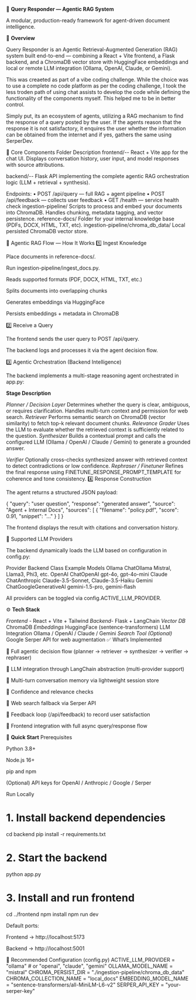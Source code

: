🧠 **Query Responder — Agentic RAG System**

A modular, production-ready framework for agent-driven document intelligence.

🚀 **Overview**

Query Responder is an Agentic Retrieval-Augmented Generation (RAG) system built end-to-end — combining a React + Vite frontend, a Flask backend, and a ChromaDB vector store with HuggingFace embeddings and local or remote LLM integration (Ollama, OpenAI, Claude, or Gemini).

This was creaeted as part of a vibe coding challenge. While the choice was to use a complete no code platform as per the coding challenge, I took the less troden path of using chat assists to develop the code while defining the functionality of the components myself. This helped me to be in better control.

Simply put, its an ecosystem of agents, utilizing a RAG mechanism to find the response of a query posted by the user. If the agents reason that the response it is not satisfactory, it enquires the user whether the information can be obtained from the internet and if yes, gathers the same using SerperDev.

🧩 Core Components
Folder Description
frontend/-- React + Vite app for the chat UI. Displays conversation history, user input, and model responses with source attributions.

backend/-- Flask API implementing the complete agentic RAG orchestration logic (LLM + retrieval + synthesis).

Endpoints:
• POST /api/query — full RAG + agent pipeline
• POST /api/feedback — collects user feedback
• GET /health — service health check
ingestion-pipeline/ Scripts to process and embed your documents into ChromaDB. Handles chunking, metadata tagging, and vector persistence.
reference-docs/ Folder for your internal knowledge base (PDFs, DOCX, HTML, TXT, etc).
ingestion-pipeline/chroma_db_data/ Local persisted ChromaDB vector store.

🧠 Agentic RAG Flow — How It Works
1️⃣ Ingest Knowledge

Place documents in reference-docs/.

Run ingestion-pipeline/ingest_docs.py.

Reads supported formats (PDF, DOCX, HTML, TXT, etc.)

Splits documents into overlapping chunks

Generates embeddings via HuggingFace

Persists embeddings + metadata in ChromaDB

2️⃣ Receive a Query

The frontend sends the user query to POST /api/query.

The backend logs and processes it via the agent decision flow.

3️⃣ Agentic Orchestration (Backend Intelligence)

The backend implements a multi-stage reasoning agent orchestrated in app.py:

**Stage Description**

_Planner / Decision Layer_ Determines whether the query is clear, ambiguous, or requires clarification. Handles multi-turn context and permission for web search.
_Retriever_ Performs semantic search on ChromaDB (vector similarity) to fetch top-k relevant document chunks.
_Relevance Grader_ Uses the LLM to evaluate whether the retrieved context is sufficiently related to the question.
_Synthesizer_ Builds a contextual prompt and calls the configured LLM (Ollama / OpenAI / Claude / Gemini) to generate a grounded answer.

_Verifier_ Optionally cross-checks synthesized answer with retrieved context to detect contradictions or low confidence.
_Rephraser / Finetuner_ Refines the final response using FINETUNE_RESPONSE_PROMPT_TEMPLATE for coherence and tone consistency.
4️⃣ Response Construction

The agent returns a structured JSON payload:

{
"query": "user question",
"response": "generated answer",
"source": "Agent + Internal Docs",
"sources": [
{ "filename": "policy.pdf", "score": 0.91, "snippet": "..." }
]
}

The frontend displays the result with citations and conversation history.

🧠 Supported LLM Providers

The backend dynamically loads the LLM based on configuration in config.py:

Provider Backend Class Example Models
Ollama ChatOllama Mistral, Llama3, Phi3, etc.
OpenAI ChatOpenAI gpt-4o, gpt-4o-mini
Claude ChatAnthropic Claude-3.5-Sonnet, Claude-3.5-Haiku
Gemini ChatGoogleGenerativeAI gemini-1.5-pro, gemini-flash

All providers can be toggled via config.ACTIVE_LLM_PROVIDER.

⚙️ **Tech Stack**

_Frontend_ - React + Vite + Tailwind
_Backend_- Flask + LangChain
_Vector DB_ ChromaDB
_Embeddings_ HuggingFace (sentence-transformers)
LLM Integration Ollama / OpenAI / Claude / Gemini
_Search Tool (Optional)_ Google Serper API for web augmentation
✅ What’s Implemented

🔹 Full agentic decision flow (planner → retriever → synthesizer → verifier → rephraser)

🔹 LLM integration through LangChain abstraction (multi-provider support)

🔹 Multi-turn conversation memory via lightweight session store

🔹 Confidence and relevance checks

🔹 Web search fallback via Serper API

🔹 Feedback loop (/api/feedback) to record user satisfaction

🔹 Frontend integration with full async query/response flow

🚦 **Quick Start**
Prerequisites

Python 3.8+

Node.js 16+

pip and npm

(Optional) API keys for OpenAI / Anthropic / Google / Serper

Run Locally

# 1. Install backend dependencies

cd backend
pip install -r requirements.txt

# 2. Start the backend

python app.py

# 3. Install and run frontend

cd ../frontend
npm install
npm run dev

Default ports:

Frontend → http://localhost:5173

Backend → http://localhost:5001

🧭 Recommended Configuration (config.py)
ACTIVE_LLM_PROVIDER = "ollama" # or "openai", "claude", "gemini"
OLLAMA_MODEL_NAME = "mistral"
CHROMA_PERSIST_DIR = "./ingestion-pipeline/chroma_db_data"
CHROMA_COLLECTION_NAME = "local_docs"
EMBEDDING_MODEL_NAME = "sentence-transformers/all-MiniLM-L6-v2"
SERPER_API_KEY = "your-serper-key"
